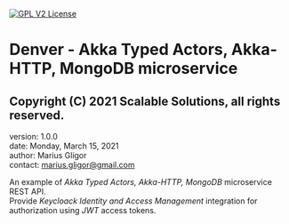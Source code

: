 [![GPL V2 License](https://img.shields.io/badge/license-GPL%20(%3E%3D%202)-blue)](LICENSE)
# Denver - Akka Typed Actors,  Akka-HTTP, MongoDB microservice
## Copyright (C) 2021 Scalable Solutions, all rights reserved.

version: 1.0.0  
date: Monday, March 15, 2021  
author: Marius Gligor    
contact: <marius.gligor@gmail.com>

An example of *Akka Typed Actors, Akka-HTTP, MongoDB* microservice REST API.  
Provide *Keycloack Identity and Access Management* integration for authorization using *JWT* access tokens.